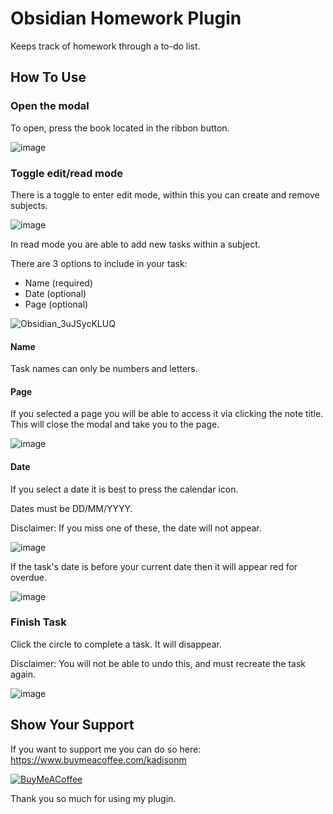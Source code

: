 # Obsidian Homework Plugin

Keeps track of homework through a to-do list.

## How To Use

### Open the modal

To open, press the book located in the ribbon button.

![image](https://github.com/KadisonM/Obsidian-Homework-Plugin/assets/134670047/9e095480-b152-4188-a994-eec86d9d95bc)

### Toggle edit/read mode

There is a toggle to enter edit mode, within this you can create and remove subjects.

![image](https://github.com/KadisonM/Obsidian-Homework-Plugin/assets/134670047/a2bba736-f926-4188-84f2-79a0e0c60c94)

In read mode you are able to add new tasks within a subject.

There are 3 options to include in your task:
- Name (required)
- Date (optional)
- Page (optional)

![Obsidian_3uJSycKLUQ](https://github.com/KadisonM/Obsidian-Homework-Plugin/assets/134670047/9964ea59-f1ab-4e60-aa52-7f0636abb731)

#### Name

Task names can only be numbers and letters.

#### Page

If you selected a page you will be able to access it via clicking the note title. This will close the modal and take you to the page.

![image](https://github.com/KadisonM/Obsidian-Homework-Plugin/assets/134670047/f6083ec7-1b02-4590-949f-d0fb9643df58)

#### Date

If you select a date it is best to press the calendar icon.

Dates must be DD/MM/YYYY.

Disclaimer: If you miss one of these, the date will not appear.

![image](https://github.com/KadisonM/Obsidian-Homework-Plugin/assets/134670047/abea2536-7317-412d-98b4-17f5ca08db0d)

If the task's date is before your current date then it will appear red for overdue.

![image](https://github.com/KadisonM/Obsidian-Homework-Plugin/assets/134670047/9211c7a2-5e82-48a9-b812-be38c49226de)

### Finish Task

Click the circle to complete a task. It will disappear.

Disclaimer: You will not be able to undo this, and must recreate the task again.

![image](https://github.com/KadisonM/Obsidian-Homework-Plugin/assets/134670047/c006e710-d3c4-448c-b3a0-6f89e566bfcf)


## Show Your Support

If you want to support me you can do so here:
https://www.buymeacoffee.com/kadisonm

[![BuyMeACoffee](https://github.com/KadisonM/Obsidian-Homework-Plugin/assets/134670047/2558dcdd-9686-49b1-b838-3775e185fb8a)](https://www.buymeacoffee.com/kadisonm)

Thank you so much for using my plugin.
